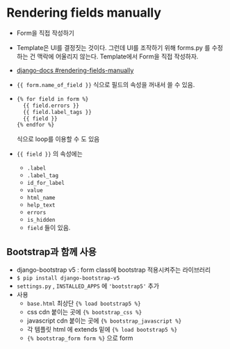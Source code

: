 # Rendering fields manually

- Form을 직접 작성하기
- Template은 UI를 결정짓는 것이다. 그런데 UI를 조작하기 위해 forms.py 를 수정하는 건 맥락에 어울리지 않는다. Template에서 Form을 직접 작성하자.

- [django-docs #rendering-fields-manually](https://docs.djangoproject.com/en/3.2/topics/forms/#rendering-fields-manually)

- `{{ form.name_of_field }}` 식으로 필드의 속성을 꺼내서 쓸 수 있음. 

- ```html
  {% for field in form %}
    {{ field.errors }}
    {{ field.label_tags }}
    {{ field }}
  {% endfor %}
  ```

  식으로 loop를 이용할 수 도 있음

- `{{ field }}` 의 속성에는

  - `.label`
  - `.label_tag`
  - `id_for_label`
  - `value`
  - `html_name`
  - `help_text`
  - `errors`
  - `is_hidden`
  - `field` 들이 있음.



## Bootstrap과 함께 사용

- django-bootstrap v5 : form class에 bootstrap 적용시켜주는 라이브러리
- `$ pip install django-bootstrap-v5`
- `settings.py` , `INSTALLED_APPS` 에 `'bootstrap5'` 추가
- 사용
  - `base.html` 최상단 `{% load bootstrap5 %}`
  - css cdn 붙이는 곳에 `{% bootstrap_css %}`
  - javascript cdn 붙이는 곳에 `{% bootstrap_javascript %}`
  - 각 템플릿 html 에 extends 밑에 `{% load bootstrap5 %}`
  - `{% bootstrap_form form %}` 으로 form

